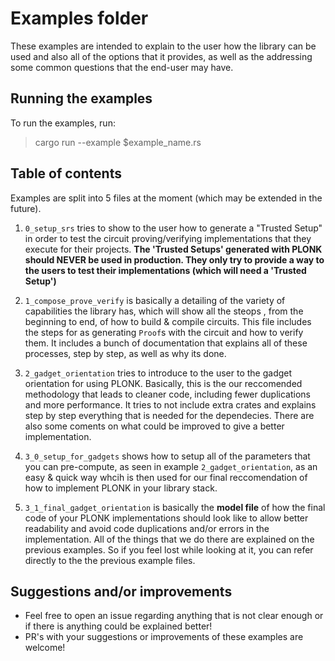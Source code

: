 # Examples folder

These examples are intended to explain to the user how the library can be used and
also all of the options that it provides, as well as the addressing some common questions
that the end-user may have.

## Running the examples
To run the examples, run:
> cargo run --example $example_name.rs

## Table of contents

Examples are split into 5 files at the moment (which may be extended in the future).


1. `0_setup_srs` tries to show to the user how to generate a "Trusted Setup"
in order to test the circuit proving/verifying implementations that they
execute for  their projects. 
**The 'Trusted Setups' generated with PLONK should NEVER be used in production.
They only try to provide a way to the users to test their implementations (which
will need a 'Trusted Setup')**

2. `1_compose_prove_verify` is basically a detailing of the variety of capabilities
the library has, which will show all the steops , from the beginning to end, of 
how to build & compile circuits. This file includes the steps for as generating 
`Proof`s with the circuit and how to verify them.
It includes a bunch of documentation that explains all of these processes, step by step,
as well as why its done.

3. `2_gadget_orientation` tries to introduce to the user to the gadget orientation
for using PLONK. Basically, this is the our reccomended methodology that leads to cleaner
code, including fewer duplications and more performance. It tries to not include
extra crates and explains step by step everything that is needed for the dependecies. 
There are also some coments on what could be improved to give a better implementation.

4. `3_0_setup_for_gadgets` shows how to setup all of the parameters that you can
pre-compute, as seen in example `2_gadget_orientation`, as an easy & quick way whcih is 
then used for our final reccomendation of how to implement PLONK in your
library stack.

5. `3_1_final_gadget_orientation` is basically the **model file** of how the final code
of your PLONK implementations should look like to allow better readability and avoid 
code duplications and/or errors in the implementation.
All of the things that we do there are explained on the previous examples. So if you feel
lost while looking at it, you can refer directly to the the previous example
files.


## Suggestions and/or improvements
- Feel free to open an issue regarding anything that is not clear enough or if there is anything
could be explained better!
- PR's with your suggestions or improvements of these examples are welcome!